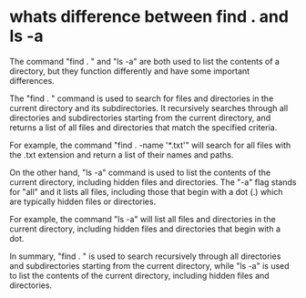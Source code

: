 # whats difference between find . and ls -a

The command "find . " and "ls -a" are both used to list the contents of a directory, but they function differently and have some important differences.

The "find . " command is used to search for files and directories in the current directory and its subdirectories. It recursively searches through all directories and subdirectories starting from the current directory, and returns a list of all files and directories that match the specified criteria.

For example, the command "find . -name '*.txt'" will search for all files with the .txt extension and return a list of their names and paths.

On the other hand, "ls -a" command is used to list the contents of the current directory, including hidden files and directories. The "-a" flag stands for "all" and it lists all files, including those that begin with a dot (.) which are typically hidden files or directories.

For example, the command "ls -a" will list all files and directories in the current directory, including hidden files and directories that begin with a dot.

In summary, "find . " is used to search recursively through all directories and subdirectories starting from the current directory, while "ls -a" is used to list the contents of the current directory, including hidden files and directories.